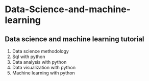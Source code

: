 # Data-Science-and-machine-learning
Data science and machine learning tutorial
--- 
1. Data science methodology
2. Sql with python 
3. Data analysis with python 
4. Data visualization with python 
5. Machine learning with python
